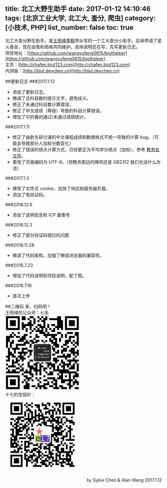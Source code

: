 title: 北工大野生助手
date: 2017-01-12 14:10:46
tags: [北京工业大学, 北工大, 查分, 爬虫]
category: [小技术, PHP]
list_number: false
toc: true
---
北工大查分野生助手。是[王雨峰童鞋](http://www.wangyufeng.org)带头写的一个工大查分小助手。后来申请了星火基金，现在由我和雨峰共同维护。具体说明还在写，先写更新日志。  
项目地址：[https://github.com/wangyufeng0615/bjuthelper](https://github.com/wangyufeng0615/bjuthelper)  
主页：[http://chafen.bjut123.com](http://chafen.bjut123.com)  
内测版：[http://bjut.devchen.cn](http://bjut.devchen.cn)  
<!-- more -->
##更新日志
###2017.1.12
- 添加了更新日志。  
- 微调了总科目数的提示文字，避免歧义。  
- 修正了未通过科目数计算错误。
- 修正了中文成绩（等级）导致的科目计算错误。
- 增加了可折叠的通过/未通过成绩统计。

###2017.1.11
- 修正了由新生研讨课的中文课程成绩和数据格式不统一导致的计算 bug。（可能会导致部分人加权分数变化）
- 修正了错误的绩点计算方式，已经更正为平均学分绩点（加权），参考 [教务处文件](http://undergrad.bjut.edu.cn/WebInfo.aspx?Id=752)。
- 更改了页面编码为 UTF-8。（但教务那边的辣鸡还是 GB2312 我们也没什么办法）

###2017.1.3
- 移除了文件式 cookie，加快了响应和服务器负载。
- 添加了免验证码。

###2016.12.6
- 添加了说明信息和 ICP 备案号

###2016.12.3
- 修正了部分验证码错位的问题

###2016.11.28
- 微调了代码架构，加强了微信浏览器的兼容性。

###2016.7.23
- 增加了代码说明和项目说明，配了图。

###2016.7.16
- 首次上传

##二维码
来，扫码吧！  
王雨峰的公众号：七系  
![](/blogimg/20170112-bjut-helper/1.png)  
十七的空指针：  
![](/blogimg/20170112-bjut-helper/2.png)



<p align = right>
by Sykie Chen & Alan Wang
2017.1.12
</p>